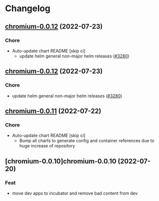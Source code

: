 # Changelog



## [chromium-0.0.12](https://github.com/truecharts/apps/compare/ungoogled-chromium-0.0.11...chromium-0.0.12) (2022-07-23)

### Chore

- Auto-update chart README [skip ci]
  - update helm general non-major helm releases ([#3280](https://github.com/truecharts/apps/issues/3280))




## [chromium-0.0.12](https://github.com/truecharts/apps/compare/ungoogled-chromium-0.0.11...chromium-0.0.12) (2022-07-23)

### Chore

- update helm general non-major helm releases ([#3280](https://github.com/truecharts/apps/issues/3280))




## [chromium-0.0.11](https://github.com/truecharts/apps/compare/chromium-desktop-g3-0.0.10...chromium-0.0.11) (2022-07-22)

### Chore

- Auto-update chart README [skip ci]
  - Bump all charts to generate config and container references due to huge increase of repository



## [chromium-0.0.10]chromium-0.0.10 (2022-07-20)

### Feat

- move dev apps to incubator and remove bad content from dev
